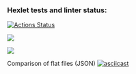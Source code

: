 ### Hexlet tests and linter status:
[![Actions Status](https://github.com/grafwaller/frontend-project-46/workflows/hexlet-check/badge.svg)](https://github.com/grafwaller/frontend-project-46/actions)

<a href="https://codeclimate.com/github/grafwaller/frontend-project-46/maintainability"><img src="https://api.codeclimate.com/v1/badges/263b77033226040562f0/maintainability" /></a>

<a href="https://codeclimate.com/github/grafwaller/frontend-project-46/test_coverage"><img src="https://api.codeclimate.com/v1/badges/263b77033226040562f0/test_coverage" /></a>

Comparison of flat files (JSON)
[![asciicast](https://asciinema.org/a/jzwk61yBbbBVHCSxxjNDVm0Dy.svg)](https://asciinema.org/a/jzwk61yBbbBVHCSxxjNDVm0Dy)

